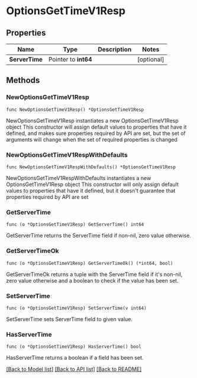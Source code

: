 # OptionsGetTimeV1Resp

## Properties

Name | Type | Description | Notes
------------ | ------------- | ------------- | -------------
**ServerTime** | Pointer to **int64** |  | [optional] 

## Methods

### NewOptionsGetTimeV1Resp

`func NewOptionsGetTimeV1Resp() *OptionsGetTimeV1Resp`

NewOptionsGetTimeV1Resp instantiates a new OptionsGetTimeV1Resp object
This constructor will assign default values to properties that have it defined,
and makes sure properties required by API are set, but the set of arguments
will change when the set of required properties is changed

### NewOptionsGetTimeV1RespWithDefaults

`func NewOptionsGetTimeV1RespWithDefaults() *OptionsGetTimeV1Resp`

NewOptionsGetTimeV1RespWithDefaults instantiates a new OptionsGetTimeV1Resp object
This constructor will only assign default values to properties that have it defined,
but it doesn't guarantee that properties required by API are set

### GetServerTime

`func (o *OptionsGetTimeV1Resp) GetServerTime() int64`

GetServerTime returns the ServerTime field if non-nil, zero value otherwise.

### GetServerTimeOk

`func (o *OptionsGetTimeV1Resp) GetServerTimeOk() (*int64, bool)`

GetServerTimeOk returns a tuple with the ServerTime field if it's non-nil, zero value otherwise
and a boolean to check if the value has been set.

### SetServerTime

`func (o *OptionsGetTimeV1Resp) SetServerTime(v int64)`

SetServerTime sets ServerTime field to given value.

### HasServerTime

`func (o *OptionsGetTimeV1Resp) HasServerTime() bool`

HasServerTime returns a boolean if a field has been set.


[[Back to Model list]](../README.md#documentation-for-models) [[Back to API list]](../README.md#documentation-for-api-endpoints) [[Back to README]](../README.md)


